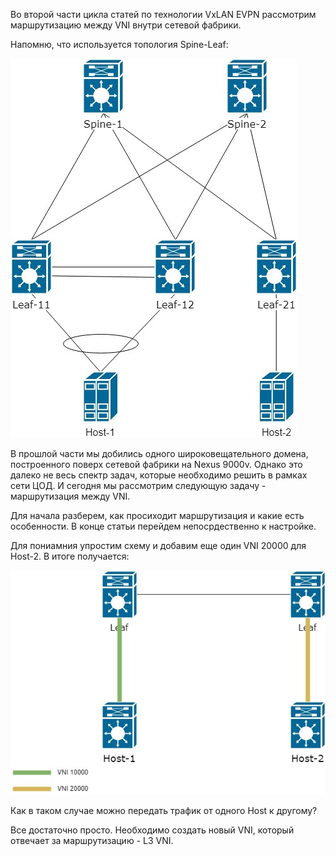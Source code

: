 Во второй части цикла статей по технологии VxLAN EVPN рассмотрим маршрутизацию между VNI внутри сетевой фабрики.

Напомню, что используется топология Spine-Leaf:

![](img/Overlay_part1/underlayforl2.jpg)

В прошлой части мы добились одного широковещательного домена, построенного поверх сетевой фабрики на Nexus 9000v.
Однако это далеко не весь спектр задач, которые необходимо решить в рамках сети ЦОД. И сегодня мы рассмотрим следующую 
задачу - маршрутизация между VNI.

Для начала разберем, как просиходит маршрутизация и какие есть особенности. В конце статьи перейдем непосрдественно к настройке.

Для пониамния упростим схему и добавим еще один VNI 20000 для Host-2. В итоге получается:

![](img/Overlay_part2/vni1.jpg)

Как в таком случае можно передать трафик от одного Host к другому?

Все достаточно просто. Необходимо создать новый VNI, который отвечает за маршрутизацию - L3 VNI.